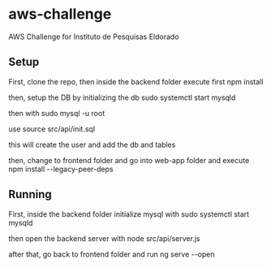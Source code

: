 # aws-challenge
AWS Challenge for Instituto de Pesquisas Eldorado


## Setup

First, clone the repo, then inside the backend folder execute first
    npm install

then, setup the DB by initializing the db
    sudo systemctl start mysqld

then with
    sudo mysql -u root

use 
    source src/api/init.sql

this will create the user and add the db and tables

then, change to frontend folder and go into web-app folder and execute
    npm install --legacy-peer-deps



## Running

First, inside the backend folder initialize mysql with 
    sudo systemctl start mysqld

then open the backend server with 
    node src/api/server.js

after that, go back to frontend folder and run
    ng serve --open